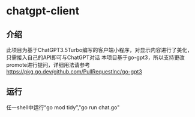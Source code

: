 # chatgpt-client
## 介绍
此项目为基于ChatGPT3.5Turbo编写的客户端小程序，对显示内容进行了美化，只需接入自己的API即可与ChatGPT对话
本项目基于go-gpt3，所以支持更改promote进行提问，详细用法请参考<https://pkg.go.dev/github.com/PullRequestInc/go-gpt3>
## 运行
任一shell中运行“go mod tidy”,"go run chat.go"
